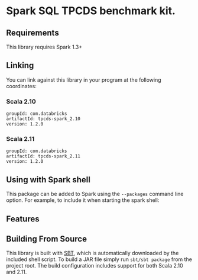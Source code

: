 # Spark SQL TPCDS benchmark kit.

## Requirements

This library requires Spark 1.3+

## Linking
You can link against this library in your program at the following coordinates:

### Scala 2.10
```
groupId: com.databricks
artifactId: tpcds-spark_2.10
version: 1.2.0
```
### Scala 2.11
```
groupId: com.databricks
artifactId: tpcds-spark_2.11
version: 1.2.0
```

## Using with Spark shell
This package can be added to  Spark using the `--packages` command line option.  For example, to include it when starting the spark shell:

## Features


## Building From Source
This library is built with [SBT](http://www.scala-sbt.org/0.13/docs/Command-Line-Reference.html), which is automatically downloaded by the included shell script. To build a JAR file simply run `sbt/sbt package` from the project root. The build configuration includes support for both Scala 2.10 and 2.11.
